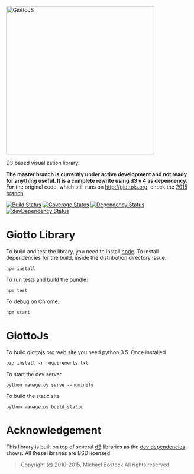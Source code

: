 <a href="http://giottojs.org">
<img src="https://giottojs.org/giotto-banner.svg" width="400px" alt="GiottoJS">
</a>

D3 based visualization library.

**The master branch is currently under active development and not ready for anything useful. It is a complete rewrite using d3 v 4 as dependency.** For the original code, which still runs on http://giottojs.org, check the [2015 branch](https://github.com/quantmind/giotto/tree/2015).

[![Build Status](https://travis-ci.org/quantmind/giotto.svg?branch=master)](https://travis-ci.org/quantmind/giotto)
[![Coverage Status](https://img.shields.io/coveralls/quantmind/giotto.svg)](https://coveralls.io/r/quantmind/giotto?branch=master)
[![Dependency Status](https://david-dm.org/quantmind/giotto.svg)](https://david-dm.org/quantmind/giotto)
[![devDependency Status](https://david-dm.org/quantmind/giotto/dev-status.svg)](https://david-dm.org/quantmind/giotto#info=devDependencies)

# Giotto Library

To build and test the library, you need to install [node](https://nodejs.org/).
To install dependencies for the build, inside the distribution directory issue:
```
npm install
```
To run tests and build the bundle:
```
npm test
```
To debug on Chrome:
```
npm start
```

# GiottoJs

To build giottojs.org web site you need python 3.5. Once installed
```
pip install -r requirements.txt
```
To start the dev server
```
python manage.py serve --nominify
```
To build the static site
```
python manage.py build_static
```

# Acknowledgement

This library is built on top of several [d3](https://github.com/d3) libraries
as the [dev dependencies](https://david-dm.org/quantmind/giotto#info=devDependencies)
shows. All these libraries are BSD licensed

> Copyright (c) 2010-2015, Michael Bostock
> All rights reserved.


